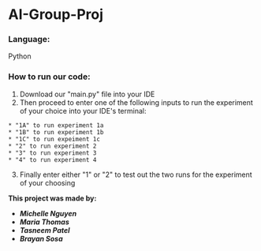 # AI-Group-Proj

### Language:
Python

### How to run our code:
  1. Download our "main.py" file into your IDE
  2. Then proceed to enter one of the following inputs to run the experiment of your choice into your IDE's terminal:
  
    * "1A" to run experiment 1a 
    * "1B" to run experiment 1b
    * "1C" to run expeiment 1c
    * "2" to run experiment 2
    * "3" to run experiment 3
    * "4" to run experiment 4
    
   3. Finally enter either "1" or "2" to test out the two runs for the experiment of your choosing

**This project was made by:**
  * ***Michelle Nguyen***
  * ***Maria Thomas***
  * ***Tasneem Patel***
  * ***Brayan Sosa***
